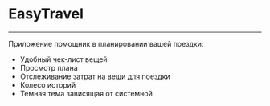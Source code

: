 # EasyTravel
---
Приложение помощник в планировании вашей поездки:
* Удобный чек-лист вещей
* Просмотр плана
* Отслеживание затрат на вещи для поездки
* Колесо историй
* Темная тема зависящая от системной
